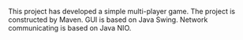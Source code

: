 This project has developed a simple multi-player game. The project is constructed by Maven. GUI is based on Java Swing. Network communicating is based on Java NIO.